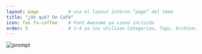 ```yaml
---
layout: page           # usa el layout interno “page” del tema
title: "¿Un qué? Un Café"
icon: fas fa-coffee    # Font Awesome ya viene incluido
order: 5               # 1-4 ya los utilizan Categorías, Tags, Archives y About
---
```


![prompt](https://miro.medium.com/v2/resize:fit:1200/1*EPdXV6DAFtthI3w-d0XUcg.jpeg)

<script>
  /* redirige al cargar la página */
  location.replace("https://buymeacoffee.com/kesero");
  /* Si prefieres que se abra en otra pestaña: 
     window.open("https://buymeacoffee.com/TU_USUARIO","_blank");
  */
</script>